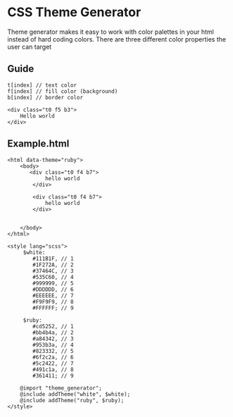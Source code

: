 # CSS Theme Generator
Theme generator makes it easy to work with color palettes in your html instead of hard coding colors.
There are three different color properties the user can target

## Guide
```
t[index] // text color
f[index] // fill color (background)
b[index] // border color

<div class="t0 f5 b3">
    Hello world
</div>
```
## Example.html
```
<html data-theme="ruby">
    <body>
       <div class="t0 f4 b7">
            hello world
        </div>
        
        <div class="t0 f4 b7">
            hello world
        </div>
        
        
    </body>
</html>

<style lang="scss">
     $white:
        #111B1F, // 1
        #1F272A, // 2
        #37464C, // 3
        #535C60, // 4
        #999999, // 5
        #DDDDDD, // 6
        #EEEEEE, // 7
        #F9F9F9, // 8
        #FFFFFF; // 9

     $ruby:
        #cd5252, // 1
        #bb4b4a, // 2
        #a84342, // 3
        #953b3a, // 4
        #823332, // 5
        #6f2c2a, // 6
        #5c2422, // 7
        #491c1a, // 8
        #361411; // 9
        
    @import "theme_generator";
    @include addTheme("white", $white);
    @include addTheme("ruby", $ruby);
</style>
```




